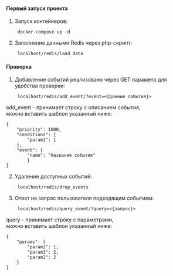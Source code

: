 #### Первый запуск проекта

1. Запуск контейнеров:   

        docker-compose up -d

2. Заполнение данными Redis через php-скрипт:

        localhost/redis/load_data
     
#### Проверка

1. Добавление событий реализовано через GET параметр для удобства проверки:    

        localhost/redis/add_event/?event=<{данные события}>     

add_event - принимает строку с описанием события,    
 можно вставить шаблон указанный ниже:         

    {
        "priority": 1000, 
        "conditions": {
            "param1": 1
        }, 
        "event": {
            "name": "Название события"
            }
    }

2. Удаление доступных событий:    

        localhost/redis/drop_events    

3. Ответ на запрос пользователя подходящим событием:   

        localhost/redis/query_event/?query=<{запрос}>     

query - принимает строку с параметрами,    
 можно вставить шаблон указанный ниже:     
 
    { 
        "params": {
            "param1": 1,
            "param1": 2,
            "param2": 2
        }
    }
